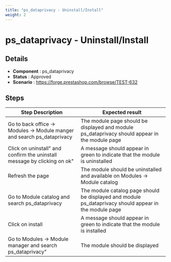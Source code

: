 ```yaml
---
title: "ps_dataprivacy - Uninstall/Install"
weight: 2
---
```


# ps_dataprivacy - Uninstall/Install
## Details
* **Component** : ps_dataprivacy
* **Status** : Approved
* **Scenario** : https://forge.prestashop.com/browse/TEST-632

## Steps
| Step Description | Expected result |
| ----- | ----- |
| Go to back office -> Modules -> Module manger and search ps_dataprivacy | The module page should be displayed and module ps_dataprivacy should appear in the module page |
| Click on uninstall" and confirm the uninstall message by clicking on ok" | A message should appear in green to indicate that the module is uninstalled |
| Refresh the page | The module should be uninstalled and available on Modules -> Module catalog |
| Go to Module catalog and search ps_dataprivacy | The module catalog page should be displayed and module ps_dataprivacy should appear in the module page |
| Click on install | A message should appear in green to indicate that the module is installed |
| Go to Modules -> Module manager and search ps_dataprivacy" | The module should be displayed |